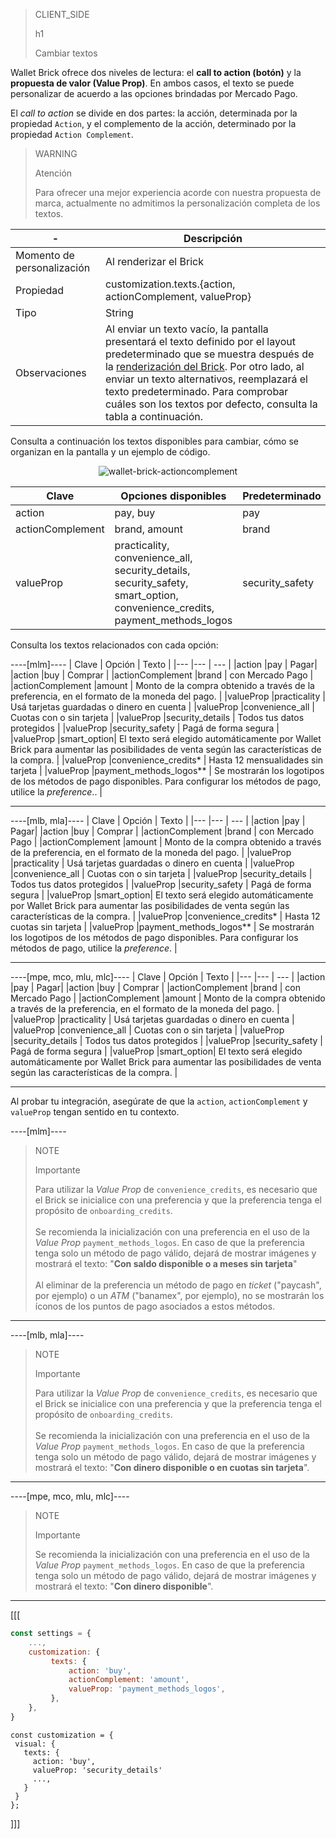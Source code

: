 > CLIENT_SIDE
>
> h1
>
> Cambiar textos

Wallet Brick ofrece dos niveles de lectura: el **call to action (botón)** y la **propuesta de valor (Value Prop)**. En ambos casos, el texto se puede personalizar de acuerdo a las opciones brindadas por Mercado Pago.

El _call to action_ se divide en dos partes: la acción, determinada por la propiedad `Action`, y el complemento de la acción, determinado por la propiedad `Action Complement`.

> WARNING
>
> Atención
>
> Para ofrecer una mejor experiencia acorde con nuestra propuesta de marca, actualmente no admitimos la personalización completa de los textos.

| - | Descripción |
| --- | --- |
| Momento de personalización  | Al renderizar el Brick  |
| Propiedad  | customization.texts.{action, actionComplement, valueProp}  |
| Tipo  | String  |
| Observaciones  | Al enviar un texto vacío, la pantalla presentará el texto definido por el layout predeterminado que se muestra después de la [renderización del Brick](/developers/es/docs/checkout-bricks/wallet-brick/default-rendering#bookmark_renderizar_o_brick). Por otro lado, al enviar un texto alternativos, reemplazará el texto predeterminado. Para comprobar cuáles son los textos por defecto, consulta la tabla a continuación. |

Consulta a continuación los textos disponibles para cambiar, cómo se organizan en la pantalla y un ejemplo de código.

<center>

![wallet-brick-actioncomplement](checkout-bricks/wallet-brick-actioncomplement-es.png)

</center>

| Clave | Opciones disponibles | Predeterminado |
|--- |--- | --- |
| action | pay, buy | pay |
| actionComplement |brand, amount | brand |
| valueProp | practicality, convenience_all, security_details, security_safety, smart_option, convenience_credits, payment_methods_logos | security_safety |

Consulta los textos relacionados con cada opción:

----[mlm]----
| Clave | Opción | Texto |
|--- |--- | --- |
|action |pay | Pagar|
|action |buy | Comprar |
|actionComplement |brand | con Mercado Pago |
|actionComplement |amount | Monto de la compra obtenido a través de la preferencia, en el formato de la moneda del pago.  |
|valueProp |practicality | Usá tarjetas guardadas o dinero en cuenta |
|valueProp |convenience_all | Cuotas con o sin tarjeta |
|valueProp |security_details | Todos tus datos protegidos |
|valueProp |security_safety | Pagá de forma segura |
|valueProp |smart_option| El texto será elegido automáticamente por Wallet Brick para aumentar las posibilidades de venta según las características de la compra. |
|valueProp |convenience_credits* | Hasta 12 mensualidades sin tarjeta  |
|valueProp |payment_methods_logos** | Se mostrarán los logotipos de los métodos de pago disponibles. Para configurar los métodos de pago, utilice la _preference_.. |

------------
----[mlb, mla]----
| Clave | Opción | Texto |
|--- |--- | --- |
|action |pay | Pagar|
|action |buy | Comprar |
|actionComplement |brand | con Mercado Pago |
|actionComplement |amount | Monto de la compra obtenido a través de la preferencia, en el formato de la moneda del pago.  |
|valueProp |practicality | Usá tarjetas guardadas o dinero en cuenta |
|valueProp |convenience_all | Cuotas con o sin tarjeta |
|valueProp |security_details | Todos tus datos protegidos |
|valueProp |security_safety | Pagá de forma segura |
|valueProp |smart_option| El texto será elegido automáticamente por Wallet Brick para aumentar las posibilidades de venta según las características de la compra. |
|valueProp |convenience_credits* | Hasta 12 cuotas sin tarjeta  |
|valueProp |payment_methods_logos** | Se mostrarán los logotipos de los métodos de pago disponibles. Para configurar los métodos de pago, utilice la _preference_. |

------------
----[mpe, mco, mlu, mlc]----
| Clave | Opción | Texto |
|--- |--- | --- |
|action |pay | Pagar|
|action |buy | Comprar |
|actionComplement |brand | con Mercado Pago |
|actionComplement |amount | Monto de la compra obtenido a través de la preferencia, en el formato de la moneda del pago.  |
|valueProp |practicality | Usá tarjetas guardadas o dinero en cuenta |
|valueProp |convenience_all | Cuotas con o sin tarjeta |
|valueProp |security_details | Todos tus datos protegidos |
|valueProp |security_safety | Pagá de forma segura |
|valueProp |smart_option| El texto será elegido automáticamente por Wallet Brick para aumentar las posibilidades de venta según las características de la compra. |

------------

Al probar tu integración, asegúrate de que la `action`, `actionComplement` y `valueProp` tengan sentido en tu contexto.

----[mlm]----
> NOTE
>
> Importante
>
> Para utilizar la _Value Prop_ de `convenience_credits`, es necesario que el Brick se inicialice con una preferencia y que la preferencia tenga el propósito de `onboarding_credits`.
> <br><br>
> Se recomienda la inicialización con una preferencia en el uso de la _Value Prop_ `payment_methods_logos`. En caso de que la preferencia tenga solo un método de pago válido, dejará de mostrar imágenes y mostrará el texto: "**Con saldo disponible o a meses sin tarjeta**"
> <br><br>
> Al eliminar de la preferencia un método de pago en _ticket_ ("paycash", por ejemplo) o un _ATM_ ("banamex", por ejemplo), no se mostrarán los íconos de los puntos de pago asociados a estos métodos.

------------
----[mlb, mla]----
> NOTE
>
> Importante
>
> Para utilizar la _Value Prop_ de `convenience_credits`, es necesario que el Brick se inicialice con una preferencia y que la preferencia tenga el propósito de `onboarding_credits`.
> <br><br>
> Se recomienda la inicialización con una preferencia en el uso de la _Value Prop_ `payment_methods_logos`. En caso de que la preferencia tenga solo un método de pago válido, dejará de mostrar imágenes y mostrará el texto: "**Con dinero disponible o en cuotas sin tarjeta**".

------------
----[mpe, mco, mlu, mlc]----
> NOTE
>
> Importante
>
> Se recomienda la inicialización con una preferencia en el uso de la _Value Prop_ `payment_methods_logos`. En caso de que la preferencia tenga solo un método de pago válido, dejará de mostrar imágenes y mostrará el texto: "**Con dinero disponible**".

------------

[[[
```javascript
const settings = {
    ...,
    customization: {
         texts: {
             action: 'buy',
             actionComplement: 'amount',
             valueProp: 'payment_methods_logos',
         },
    },
}
```
```react-jsx
const customization = {
 visual: {
   texts: {
     action: 'buy',
     valueProp: 'security_details'
     ...,
   }
 }
};
```
]]]